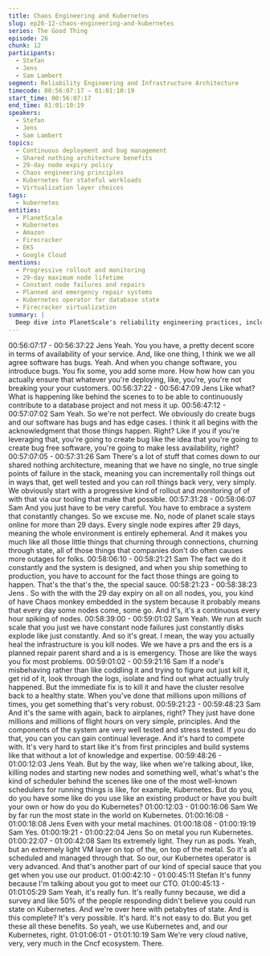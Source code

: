 ```yaml
---
title: Chaos Engineering and Kubernetes
slug: ep26-12-chaos-engineering-and-kubernetes
series: The Good Thing
episode: 26
chunk: 12
participants:
  - Stefan
  - Jens
  - Sam Lambert
segment: Reliability Engineering and Infrastructure Architecture
timecode: 00:56:07:17 – 01:01:10:19
start_time: 00:56:07:17
end_time: 01:01:10:19
speakers:
  - Stefan
  - Jens
  - Sam Lambert
topics:
  - Continuous deployment and bug management
  - Shared nothing architecture benefits
  - 29-day node expiry policy
  - Chaos engineering principles
  - Kubernetes for stateful workloads
  - Virtualization layer choices
tags:
  - kubernetes
entities:
  - PlanetScale
  - Kubernetes
  - Amazon
  - Firecracker
  - EKS
  - Google Cloud
mentions:
  - Progressive rollout and monitoring
  - 29-day maximum node lifetime
  - Constant node failures and repairs
  - Planned and emergency repair systems
  - Kubernetes operator for database state
  - Firecracker virtualization
summary: |
  Deep dive into PlanetScale's reliability engineering practices, including their chaos engineering approach with 29-day node expiry, shared nothing architecture, and their advanced use of Kubernetes for running stateful database workloads at scale.
---
```


00:56:07:17 - 00:56:37:22
Jens
Yeah. You you have, a pretty decent score in terms of availability of your service. And, like one
thing, I think we we all agree software has bugs. Yeah. And when you change software, you
introduce bugs. You fix some, you add some more. How how how can you actually ensure that
whatever you're deploying, like, you're, you're not breaking your your customers.
00:56:37:22 - 00:56:47:09
Jens
Like what? What is happening like behind the scenes to to be able to continuously contribute to
a database project and not mess it up.
00:56:47:12 - 00:57:07:02
Sam
Yeah. So we're not perfect. We obviously do create bugs and our software has bugs and has
edge cases. I think it all begins with the acknowledgment that those things happen. Right? Like
if you if you're leveraging that, you're going to create bug like the idea that you're going to create
bug free software, you're going to make less availability, right?
00:57:07:05 - 00:57:31:26
Sam
There's a lot of stuff that comes down to our shared nothing architecture, meaning that we have
no single, no true single points of failure in the stack, meaning you can incrementally roll things
out in ways that, get well tested and you can roll things back very, very simply. We obviously
start with a progressive kind of rollout and monitoring of of with that via our tooling that make
that possible.
00:57:31:28 - 00:58:06:07
Sam
And you just have to be very careful. You have to embrace a system that constantly changes.
So we excuse me. No, node of planet scale stays online for more than 29 days. Every single
node expires after 29 days, meaning the whole environment is entirely ephemeral. And it makes
you much like all those little things that churning through connections, churning through state, all
of those things that companies don't do often causes more outages for folks.
00:58:06:10 - 00:58:21:21
Sam
The fact we do it constantly and the system is designed, and when you ship something to
production, you have to account for the fact those things are going to happen. That's the that's
the, the special sauce.
00:58:21:23 - 00:58:38:23
Jens
. So with the with the 29 day expiry on all on all nodes, you, you kind of have Chaos monkey
embedded in the system because it probably means that every day some nodes come, some
go. And it's, it's a continuous every hour spiking of nodes.
00:58:39:00 - 00:59:01:02
Sam
Yeah. We run at such scale that you just we have constant node failures just constantly disks
explode like just constantly. And so it's great. I mean, the way you actually heal the
infrastructure is you kill nodes. We we have a prs and the ers is a planned repair parent shard
and a is is emergency. Those are like the ways you fix most problems.
00:59:01:02 - 00:59:21:16
Sam
If a node's misbehaving rather than like coddling it and trying to figure out just kill it, get rid of it,
look through the logs, isolate and find out what actually truly happened. But the immediate fix is
to kill it and have the cluster resolve back to a healthy state. When you've done that millions
upon millions of times, you get something that's very robust.
00:59:21:23 - 00:59:48:23
Sam
And it's the same with again, back to airplanes, right? They just have done millions and millions
of flight hours on very simple, principles. And the components of the system are very well tested
and stress tested. If you do that, you can you can gain continual leverage. And it's hard to
compete with. It's very hard to start like it's from first principles and build systems like that
without a lot of knowledge and expertise.
00:59:48:26 - 01:00:12:03
Jens
Yeah. But by the way, like when we're talking about, like, killing nodes and starting new nodes
and something well, what's what's the kind of scheduler behind the scenes like one of the most
well-known schedulers for running things is like, for example, Kubernetes. But do you, do you
have some like do you use like an existing product or have you built your own or how do you do
Kubernetes?
01:00:12:03 - 01:00:16:06
Sam
We by far run the most state in the world on Kubernetes.
01:00:16:08 - 01:00:18:08
Jens
Even with your metal machines.
01:00:18:08 - 01:00:19:19
Sam
Yes.
01:00:19:21 - 01:00:22:04
Jens
So on metal you run Kubernetes.
01:00:22:07 - 01:00:42:08
Sam
Its extremely light. They run as pods. Yeah, but an extremely light VM layer on top of the, on top
of the metal. So it's all scheduled and managed through that. So our, our Kubernetes operator is
very advanced. And that's another part of our kind of special sauce that you get when you use
our product.
01:00:42:10 - 01:00:45:11
Stefan
It's funny because I'm talking about you got to meet our CTO.
01:00:45:13 - 01:01:05:29
Sam
Yeah, it's really fun. It's really funny because, we did a survey and like 50% of the people
responding didn't believe you could run state on Kubernetes. And we're over here with
petabytes of state. And is this complete? It's very possible. It's hard. It's not easy to do. But you
get these all these benefits. So yeah, we use Kubernetes and, and our Kubernetes, right.
01:01:06:01 - 01:01:10:19
Sam
We're very cloud native, very, very much in the Cncf ecosystem. There.